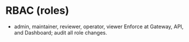 # RBAC (roles)

- admin, maintainer, reviewer, operator, viewer
Enforce at Gateway, API, and Dashboard; audit all role changes.
